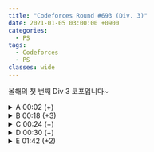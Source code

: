```yaml
---
title: "Codeforces Round #693 (Div. 3)"
date: 2021-01-05 03:00:00 +0900
categories:
  - PS
tags:
  - Codeforces
  - PS
classes: wide
---
```


<script type="text/javascript" 
src="https://cdn.mathjax.org/mathjax/latest/MathJax.js?config=TeX-AMS_HTML">
</script>

올해의 첫 번째 Div 3 코포입니다~

<details>
<summary>A 00:02 (+)</summary>

<div markdown="1">

## A. Cards for Friends

매우 쉬운 문제.

$$w$$ 와 $$h$$를 2로 나누어 떨어지지 않을때까지 나누면서 한 값을 2씩 계속 곱해줍니다. 이 값이 최대로 만들 수 있는 조각 개수이고 이 값보다 $$n$$이 작거나 같으면 Yes, 아니면 No를 출력하면 됩니다.

```cpp
#include <iostream>

int main(void)
{
    std::cin.tie(0);
    std::ios_base::sync_with_stdio(false);

    int T;
    std::cin >> T;

    while (T--)
    {
        int w, h, n;
        std::cin >> w >> h >> n;

        int cnt = 1;

        while ((w % 2) == 0)
        {
            w >>= 1;
            cnt *= 2;
        }
        while ((h % 2) == 0)
        {
            h >>= 1;
            cnt *= 2;
        }
        if (cnt >= n)
        {
            std::cout << "yes\n";
        }
        else
        {
            std::cout << "no\n";
        }
    }

    return 0;
}
```

</div>
</details>

<details>
<summary>B 00:18 (+3)</summary>

<div markdown="1">

## B. Fair Division

뇌절 #1

들어오는 입력의 합, 1의 개수, 2의 개수를 세 준다음, 2의 개수가 홀수이면 1 2개를 이용해 균형을 맞춰 준 후, 1을 다시 균형있게 배분 해주면 된다.

```cpp
#include <iostream>

int main(void)
{
    std::cin.tie(0);
    std::ios_base::sync_with_stdio(false);

    int T;
    std::cin >> T;
    while (T--)
    {
        int N;
        std::cin >> N;
        int x;
        int sum = 0;
        int one = 0;
        int two = 0;
        for (int i = 0; i < N; i++)
        {
            std::cin >> x;
            sum += x;
            one += (x == 1);
            two += (x == 2);
        }
        if (two % 2 && one >= 2)
        {
            two++;
            one -= 2;
        }

        one %= 2;
        two %= 2;

        bool valid = true;
        if (sum % 2)
            valid = false;
        if (one % 2)
            valid = false;
        if (two % 2)
            valid = false;

        std::cout << ((valid) ? "yes\n" : "no\n");
    }

    return 0;
}
```

</div>
</details>

<details>
<summary>C 00:24 (+)</summary>

<div markdown="1">

## C. Long Jumps

이 문제 또한 쉽다. 모든 인덱스에 대해서 dfs를 돌려주면 된다. 최적화를 위해 $$dp$$ 배열을 이용하자.

```cpp
#include <iostream>

typedef long long ll;
ll dp[202020];
ll arr[202020];

int N;

ll dfs(int node)
{
    if (node >= N)
        return 0;
    if (dp[node])
        return dp[node];
    return dp[node] = arr[node] + dfs(node + arr[node]);
}

int main(void)
{
    std::cin.tie(0);
    std::ios_base::sync_with_stdio(false);

    int T;
    std::cin >> T;
    while (T--)
    {
        std::cin >> N;

        std::fill_n(dp, N, 0);

        for (int i = 0; i < N; i++)
        {
            std::cin >> arr[i];
        }

        ll max = 0;
        for (int i = 0; i < N; i++)
        {
            max = std::max(max, dfs(i));
        }

        std::cout << max << "\n";
    }

    return 0;
}
```

</div>
</details>

<details>
<summary>D 00:30 (+)</summary>

<div markdown="1">

## D. Even-Odd Game

문제에서 시키는 대로 나이브하게 구현하면 된다. 다만, 최적의 방법을 생각해내기 어려울 수도 있다.

최적의 방법은 항상 모든 수 중에서 가장 큰 수를 고르는 것이다.

```cpp
#include <iostream>
#include <queue>

typedef long long ll;

int main(void)
{
    std::cin.tie(0);
    std::ios_base::sync_with_stdio(false);

    int T;
    std::cin >> T;
    while (T--)
    {
        std::priority_queue<ll> nums;

        int N;
        std::cin >> N;

        ll x;
        for (int i = 0; i < N; i++)
        {
            std::cin >> x;
            nums.push(x);
        }

        ll a = 0, b = 0;

        for (int i = 1; i <= N; i++)
        {
            x = nums.top();
            nums.pop();
            if (i % 2) // Alice turn
            {
                if (x % 2 == 0)
                {
                    a += x;
                }
            }
            else
            {
                if (x % 2 == 1)
                {
                    b += x;
                }
            }
        }

        if (a == b)
        {
            std::cout << "Tie\n";
        }
        else if (a > b)
        {
            std::cout << "Alice\n";
        }
        else
        {
            std::cout << "Bob\n";
        }
    }

    return 0;
}
```

</div>
</details>


<details>
<summary>E 01:42 (+2)</summary>

<div markdown="1">

## E. Correct Placement

주어지는 순서쌍 $$(h,w)$$ 대신 $$(max(h,w),min(h,w))$$ 를 이용해서 문제를 풀어도 일반성을 잃지 않는다.

입력받은 순서쌍($$(x,y)$$ 라 표현한다)을 정렬해서 하나씩 꺼내본다고 하자.  
그러면 $$x$$값이 작은 것 부터, $$x$$ 값이 같다면 $$y$$값이 작은 것 부터 확인하게 된다.

이 점을 이용해서 문제를 쉽게 해결 할 수 있다. 

만약 꺼낸 $$x'$$의 값이 그 전의 $$x$$의 값과 다르다면 $$x' > x$$인 것이므로 우리는 $$y$$가 조건을 만족하는지만 확인하면 된다.

출력은 가능한 경우 중 아무거나 출력해도 되기 때문에, $$0$$ ~ $$x-1$$ 에서의 $$y$$의 최솟값을 저장해두면, 이 값과의 비교를 통해 해당 점이 조건을 만족하는 지의 여부를 판단 할 수 있다. 

```cpp
#include <iostream>
#include <vector>
#include <algorithm>

int ans[202020];

typedef struct
{
    int x, y, idx;
} myClass;

int main(void)
{
    std::cin.tie(0);
    std::ios_base::sync_with_stdio(false);

    int T;
    std::cin >> T;
    while (T--)
    {
        int N;
        std::cin >> N;
        std::vector<std::pair<std::pair<int, int>, int>> v;
        std::vector<std::pair<int, int>> vv;

        int x, y;
        for (int i = 0; i < N; i++)
        {
            std::cin >> x >> y;
            v.push_back({ {std::max(x, y), std::min(x, y)}, i + 1});
        }

        std::sort(v.begin(), v.end());

        myClass now = {0, 2147483647, 0};
        myClass buf = {0, 2147483647, 0};

        for (int i = 0; i < N; i++)
        {
            x = v[i].first.first;
            y = v[i].first.second;
            if (x != buf.x && buf.idx != 0)
            {
                now = buf;
                buf = {0, 2147483647, 0};
            }
            if (x > now.x && y > now.y)
            {
                ans[v[i].second] = now.idx;
            }
            else
            {
                ans[v[i].second] = -1;
                if (y < now.y && y < buf.y)
                {
                    buf = {x,y,v[i].second};
                }
            }
        }

        for (int i = 1; i <= N; i++)
        {
            std::cout << ans[i] << " ";
        }
        std::cout << "\n";
    }

    return 0;
}
```

</div>
</details>
